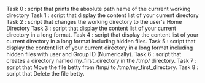 Task 0 : script that prints the absolute path name of the currrent working directory
Task 1 : script that display the content list of your current directory
Task 2 : script that changes the working directory to the user's Home Directory
Task 3 : script that display the content list of your current directory in a long format.
Task 4 : script that display the content list of your current directory in a long format including hidden files.
Task 5 : script that display the content list of your current directory in a long format including hidden files with user and Group ID (Numerically).
Task 6 : script that creates a directory named my_first_directory in the /tmp/ directory.
Task 7 : script that Move the file betty from /tmp/ to /tmp/my_first_directory.
Task 8 : script that Delete the file betty.

